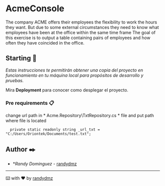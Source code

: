 # AcmeConsole

The company ACME offers their employees the flexibility to work the hours they want. 
But due to some external circumstances they need to know what employees have been at the office within the same time frame
The goal of this exercise is to output a table containing pairs of employees and how often they have coincided in the office.

## Starting 🚀

_Estas instrucciones te permitirán obtener una copia del proyecto en funcionamiento en tu máquina local para propósitos de desarrollo y pruebas._

Mira **Deployment** para conocer como desplegar el proyecto.


### Pre requirements 📋

change url path in * Acme.Repository\TxtRepository.cs * file and put path where file is located

```
  private static readonly string _url_txt = "C:/Users/Oriontek/Documents/test.txt";
```

## Author ✒️
* **Randy Dominguez* - [randydmz](https://github.com/SoyRandyDominguez)


---
⌨️ with ❤️ by [randydmz](https://github.com/SoyRandyDominguez)
